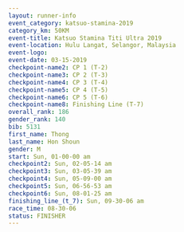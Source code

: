 ```yaml
---
layout: runner-info 
event_category: katsuo-stamina-2019 
category_km: 50KM 
event-title: Katsuo Stamina Titi Ultra 2019 
event-location: Hulu Langat, Selangor, Malaysia 
event-logo: 
event-date: 03-15-2019 
checkpoint-name2: CP 1 (T-2) 
checkpoint-name3: CP 2 (T-3) 
checkpoint-name4: CP 3 (T-4) 
checkpoint-name5: CP 4 (T-5) 
checkpoint-name6: CP 5 (T-6) 
checkpoint-name8: Finishing Line (T-7) 
overall_rank: 186
gender_rank: 140
bib: 5131
first_name: Thong
last_name: Hon Shoun
gender: M
start: Sun, 01-00-00 am
checkpoint2: Sun, 02-05-14 am
checkpoint3: Sun, 03-05-39 am
checkpoint4: Sun, 05-09-00 am
checkpoint5: Sun, 06-56-53 am
checkpoint6: Sun, 08-01-25 am
finishing_line_(t_7): Sun, 09-30-06 am
race_time: 08-30-06
status: FINISHER
---
```


